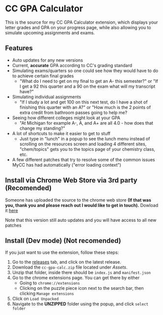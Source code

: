 # CC GPA Calculator

This is the source for my CC GPA Calculator extension, which displays your letter grades and GPA on your progress page, while also allowing you to simulate upcoming assignments and exams.

## Features

- Auto updates for any new versions
- Current, **accurate** GPA according to CC's grading standard
- Simulating exams/quarters so one could see how they would have to do to achieve certain final grades
  - "What do I need to get on my final to get an A- this semester?" or "If I get a 92 this quarter and a 90 on the exam what will my transcript have?"
- Simulating individual assignments
    - "If I study a lot and get 100 on this next test, do I have a shot of finishing this quarter with an A?" or "How much is the 2 points of extra credit from bathroom passes going to help me?
- Seeing how different colleges might look at your GPA
    - "At Michigan for example A-, A, and A+ are all 4.0 - how does that change my standing?"
- A lot of shortcuts to make it easier to get to stuff
    - Just type in "lunch" in a popup to see the lunch menu instead of scrolling on the resources screen and loading 4 different sites, "chem/topics" gets you to the topics page of your chemistry class, etc.
- A few different patches that try to resolve some of the common issues MyCC has had automatically ("error loading context")

## Install via Chrome Web Store via 3rd party (Recomended)
Someone has uploaded the source to the chrome web store **(If that was you, thank you and please reach out I would like to get in touch).** 
Dowload it [here](https://chromewebstore.google.com/detail/catholic-central-gpa-calc/akbakffdecfdahaciiiniiaopllhmppj?hl=en)

Note that this version still auto updates and you will have access to all new patches

## Install (Dev mode) (Not recomended)
If you just want to use the extension, follow these steps:

1. Go to the [releases](https://github.com/Bagel03/CC-GPA-Calculator/releases) tab, and click on the latest release.
2. Download the `cc-gpa-calc.zip` file located under _Assets_.
3. Unzip that folder, inside there should be `index.js` and `manifest.json`
4. Go to the chrome extensions page. You can get there by either
    - Going to `chrome://extensions`
    - Clicking on the puzzle piece icon next to the search bar, then clicking `Manage extensions`
5. Click on `Load Unpacked`
6. Navigate to the **UNZIPPED** folder using the popup, and click `select folder`


